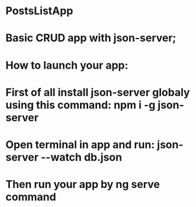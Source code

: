# PostsListApp

# Basic CRUD app with json-server; 
# How to launch your app: 
# First of all install json-server globaly using this command: npm i -g json-server
# Open terminal in app and run: json-server --watch db.json
# Then run your app by ng serve command

